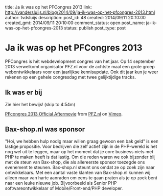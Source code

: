 title: Ja ik was op het PFCongres 2013
link: http://vandersluijs.nl/blog/2014/09/ja-ik-was-op-het-pfcongres-2013.html
author: tvdsluijs
description: 
post_id: 48
created: 2014/09/11 20:10:00
created_gmt: 2014/09/11 20:10:00
comment_status: open
post_name: ja-ik-was-op-het-pfcongres-2013
status: publish
post_type: post

# Ja ik was op het PFCongres 2013

PFCongres is hét webdevelopment congres van het jaar. Op 14 september 2013 verwelkomt organisator PFZ.nl voor de achtste maal een grote groep webontwikkelaars voor een jaarlijkse kennisupdate. Ook dit jaar kun je weer rekenen op een gehele congresdag met twee gelijktijdige tracks.  
  


## Ik was er bij

  
  
Zie hier het bewijs! (skip to 4:54m)   
  
[PFcongres 2013 Official Aftermovie](http://vimeo.com/80259628) from [PFZ.nl](http://vimeo.com/pfznl) on [Vimeo](https://vimeo.com).  
  


## Bax-shop.nl was sponsor

  
  
"Hoi, we hebben hulp nodig maar willen graag gewoon een bak geld" is een lastige propositie. Voor bedrijven die zelf actief zijn in de PHP-wereld is het nog wel uit te leggen, maar op het moment dat je core business niets met PHP te maken heeft is dat lastig. Om die reden waren we ook bijzonder blij met de steun van Bax-shop, die als allereerste sponsor toezegde ons evenement te steunen. Bax-shop.nl steunt ons omdat ze op zoek zijn naar ontwikkelaars. Met een aantal vaste klanten van Bax-shop.nl kunnen wij alleen maar van harte aanraden om eens te gaan praten als je op zoek bent naar een leuke nieuwe job. Bijvoorbeeld als Senior PHP softwareontwikkelaar of Mobile/Front-end/PHP developer.